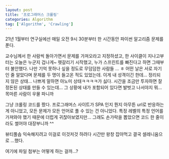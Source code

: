 ```yaml
---
layout: post
title: '프로그래머스 크롤링'
categories: Algorithm
tag: ['Algorithm', 'Crawling']
---
```


21년 1월부터 연구실에선 매일 오전 9시 30분부터 한 시간동안 파이썬 알고리즘 문제를 푼다. 

교수님께서 한 사람씩 돌아가면서 문제를 가져오라고 지정하셨고, 한 사이클이 지나고부터는 오늘은 누군지 겁나게~ 헷갈리기 시작했고, 누가 스프린트를 빠진다고 하면 그때부터 불안했다. 나만 기억 못하나 싶을 정도로 무덤덤한 사람들 … ㅎ 어떤 날은 서로 자기인 줄 알았다며 문제를 두 명이 들고온 적도 있었는데. 
이게 내 성격이긴 한데…   정리되지 않은 상태…  나쁘게 말하면 아노미 상태ㅋㅋㅋㅋ가 싫다. 시간을 조금만 투자하면 잘 정돈된 상태를 만들 수 있는데… 그 상황에 내가 포함되어 있다면 발벗고 나서야지 뭐… 목마른 사람이 우물 파니까    

그냥 크롤링 코드를 짰다. 프로그래머스 사이트가 SPA 인지 뭔지 아무튼 url로 반응하는게 아니었고, 모든 문제가 모든 언어로 풀 수 있는 건 아니었다. 특정 레벨의 특정 언어를 가져와야 했기 때문에 더럽게 귀찮아보였지만… 그래도 손가락을 뽑았으면 코드 한 줄이라도 썰어야 대장부니까 ^^   

뷰티풀솝 익숙해지려고 이걸로 이것저것 하려다 시간만 왕창 잡아먹고 결국 셀레니움으로 …했다. 


여기에 파일 첨부는 어떻게 하는 걸까…?   
